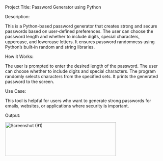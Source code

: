 

Project Title: Password Generator using Python

Description:


This is a Python-based password generator that creates strong and secure passwords based on user-defined preferences. The user can choose the password length and whether to include digits, special characters, uppercase, and lowercase letters. It ensures password randomness using Python’s built-in random and string libraries.


How it Works:


The user is prompted to enter the desired length of the password.
The user can choose whether to include digits and special characters.
The program randomly selects characters from the specified sets.
It prints the generated password to the screen.


Use Case:


This tool is helpful for users who want to generate strong passwords for emails, websites, or applications where security is important.



Output:


<img width="361" height="110" alt="Screenshot (91)" src="https://github.com/user-attachments/assets/51e22bfd-ef28-4146-94ef-345bee97be86" />

